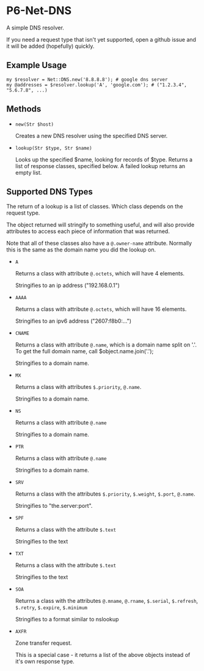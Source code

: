 P6-Net-DNS
==========

A simple DNS resolver.

If you need a request type that isn't yet supported, open a github issue and it
will be added (hopefully) quickly.

## Example Usage ##

    my $resolver = Net::DNS.new('8.8.8.8'); # google dns server
    my @addresses = $resolver.lookup('A', 'google.com'); # ("1.2.3.4", "5.6.7.8", ...)

## Methods ##

 -  `new(Str $host)`
    
    Creates a new DNS resolver using the specified DNS server.

 -  `lookup(Str $type, Str $name)`

    Looks up the specified $name, looking for records of $type. Returns a list of
    response classes, specified below. A failed lookup returns an empty list.

## Supported DNS Types ##

The return of a lookup is a list of classes. Which class depends on the request
type.

The object returned will stringify to something useful, and will also provide
attributes to access each piece of information that was returned.

Note that all of these classes also have a `@.owner-name` attribute. Normally this
is the same as the domain name you did the lookup on.

 -  `A`

    Returns a class with attribute `@.octets`, which will have 4 elements.

    Stringifies to an ip address ("192.168.0.1")

 -  `AAAA`

    Returns a class with attribute `@.octets`, which will have 16 elements.

    Stringifies to an ipv6 address ("2607:f8b0:…")

 -  `CNAME`

    Returns a class with attribute `@.name`, which is a domain name split on '.'.
    To get the full domain name, call $object.name.join('.');

    Stringifies to a domain name.

 -  `MX`

    Returns a class with attributes `$.priority`, `@.name`.

    Stringifies to a domain name.

 -  `NS`

    Returns a class with attribute `@.name`

    Stringifies to a domain name.

 -  `PTR`

    Returns a class with attribute `@.name`

    Stringifies to a domain name.

 -  `SRV`

    Returns a class with the attributes `$.priority`, `$.weight`, `$.port`, `@.name`.

    Stringifies to "the.server:port".

 -  `SPF`

    Returns a class with the attribute `$.text`

    Stringifies to the text

 -  `TXT`

    Returns a class with the attribute `$.text`

    Stringifies to the text

 -  `SOA`

    Returns a class with the attributes `@.mname`, `@.rname`, `$.serial`, `$.refresh`,
    `$.retry`, `$.expire`, `$.minimum`

    Stringifies to a format similar to nslookup

 -  `AXFR`

    Zone transfer request.

    This is a special case - it returns a list of the above objects instead of it's
    own response type.
